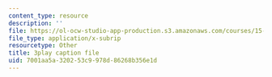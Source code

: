 ```yaml
---
content_type: resource
description: ''
file: https://ol-ocw-studio-app-production.s3.amazonaws.com/courses/15-071-the-analytics-edge-spring-2017/7001aa5a320253c9978d86268b356e1d_zasCvIWLyRA.vtt
file_type: application/x-subrip
resourcetype: Other
title: 3play caption file
uid: 7001aa5a-3202-53c9-978d-86268b356e1d
---
```

